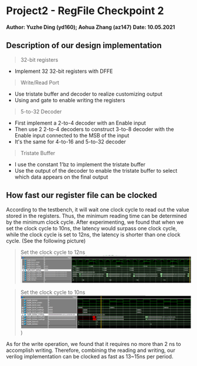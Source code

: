 # Project2 - RegFile Checkpoint 2
**Author: Yuzhe Ding (yd160); Aohua Zhang (az147)**
**Date: 10.05.2021**

## Description of our design implementation
> 32-bit registers
- Implement 32 32-bit registers with DFFE

> Write/Read Port
- Use tristate buffer and decoder to realize customizing output
- Using and gate to enable writing the registers

> 5-to-32 Decoder
- First implement a 2-to-4 decoder with an Enable input
- Then use 2 2-to-4 decoders to construct 3-to-8 decoder with the Enable input connected to the MSB of the input
- It's the same for 4-to-16 and 5-to-32 decoder

> Tristate Buffer
- I use the constant 1'bz to implement the tristate buffer
- Use the output of the decoder to enable the tristate buffer to select which data appears on the final output

## How fast our register file can be clocked
According to the testbench, it will wait one clock cycle to read out the value stored in the registers. 
Thus, the minimum reading time can be determined by the minimum clock cycle. After experimenting, we found 
that when we set the clock cycle to 10ns, the latency would surpass one clock cycle, while the clock cycle 
is set to 12ns, the latency is shorter than one clock cycle. (See the following picture)

> Set the clock cycle to 12ns
![image](https://github.com/DRbean264/ECE550-Project2/blob/master/IMG/correct.png)

> Set the clock cycle to 10ns
![image](https://github.com/DRbean264/ECE550-Project2/blob/master/IMG/wrong.png))

As for the write operation, we found that it requires no more than 2 ns to accomplish writing. Therefore, combining the reading and writing, our verilog implementation can be clocked as fast as 13~15ns per period.